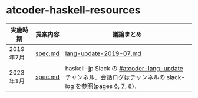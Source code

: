 # atcoder-haskell-resources

実施時期 | 提案内容 | 議論まとめ
----------|---------|--------
2019年7月 | [spec.md](./legacy-2019-07/spec.md) | [lang-update-2019-07.md](./legacy-2019-07/lang-update-2019-07.md)
2023年1月 | [spec.md](./spec.md) | haskell-jp Slack の [#atcoder-lang-update](https://github.com/haskell-jp/atcoder-haskell-resources) チャンネル．会話ログはチャンネルの slack-log を参照(pages [6](https://haskell.jp/slack-log/html/CL3AXB1AL/6.html), [7](https://haskell.jp/slack-log/html/CL3AXB1AL/7.html), [8](https://haskell.jp/slack-log/html/CL3AXB1AL/8.html))．
